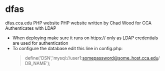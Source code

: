 # dfas
dfas.cca.edu PHP website
PHP website written by Chad Wood for CCA
Authenticates with LDAP

* When deploying make sure it runs on https:// only as LDAP credentials are used for authentication
* To configure the database edit this line in config.php:
    > define('DSN','mysql://user1:somepassword@some_host.cca.edu/DB_NAME');
